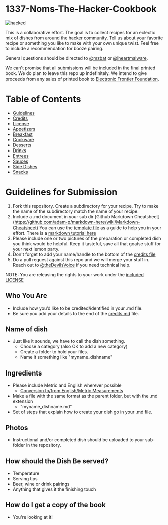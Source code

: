 # 1337-Noms-The-Hacker-Cookbook

![hacked](https://www.bitsmasher.net/tmp/hacked.jpeg)

This is a collaborative effort. The goal is to collect recipes for an eclectic mix of dishes from around the hacker community. Tell us about your favorite recipe or something you like to make with your own unique twist. Feel free to include a recommendation for booze pairing.

General questions should be directed to [@mzbat](https://twitter.com/mzbat) or [@iheartmalware](https://twitter.com/iheartmalware).

We can't promise that all submissions will be included in the final printed book. We do plan to leave this repo up indefinitely. We intend to give proceeds from any sales of printed book to [Electronic Frontier Foundation](https://supporters.eff.org/shop).

# Table of Contents

<div id="toc_container">
<ul class="toc">
<li><a href="#guide">Guidelines</a></li>
<li><a href="#crd">Credits</a></li>
<li><a href="#lic">License</a></li>
<li><a href="#app">Appetizers</a></li>
<li><a href="#brk">Breakfast</a></li>
<li><a href="#ckw">Cookware</a></li>
<li><a href="#des">Desserts</a></li>
<li><a href="#drk">Drinks</a></li>
<li><a href="#ent">Entrees</a></li>
<li><a href="#sau">Sauces</a></li>
<li><a href="#sid">Side Dishes</a></li>
<li><a href="#snk">Snacks</a></li>
</ul>
</div>

# <a name="guide">Guidelines for Submission</a>

1. Fork this repository. Create a subdirectory for your recipe. Try to make the name of the subdirectory match the name of your recipe.
2. Include a .md document in your sub dir [Github Markdown Cheatsheet] (https://github.com/adam-p/markdown-here/wiki/Markdown-Cheatsheet) You can use the [template file](https://github.com/theDevilsVoice/1337-Noms-The-Hacker-Cookbook/blob/master/template.md) as a guide to help you in your effort. There is a [markdown tutorial here](http://www.markdowntutorial.com/)
3. Please include one or two pictures of the preparation or completed dish you think would be helpful. Keep it tasteful, save all that goatse stuff for your next lemon party.
4. Don't forget to add your name/handle to the bottom of the [credits file](https://github.com/theDevilsVoice/1337-Noms-The-Hacker-Cookbook/blob/master/credits.md)
5. Do a pull request against this repo and we will merge your stuff in. Reach out to [@theDevilsVoice](https://twitter.com/thedevilsvoice) if you need technical help.

NOTE: You are releasing the rights to your work under the [included LICENSE](https://github.com/theDevilsVoice/1337-Noms-The-Hacker-Cookbook/blob/master/license.md)

## Who You Are

- Include how you’d like to be credited/identified in your .md file.
- Be sure you add your details to the end of the [credits.md](https://github.com/theDevilsVoice/1337-Noms-The-Hacker-Cookbook/blob/master/credits.md) file.

## Name of dish

- Just like it sounds, we have to call the dish something.
  - Choose a category (also OK to add a new category)
  - Create a folder to hold your files.
  - Name it something like "myname_dishname"

## Ingredients

- Please include Metric and English wherever possible
  - [Conversion to/from English/Metric Measurements](http://www.sciencemadesimple.com/volume_conversion.php)
- Make a file with the same format as the parent folder, but with the .md extension
  - "myname_dishname.md"
- Set of steps that explain how to create your dish go in your .md file.

## Photos

- Instructional and/or completed dish should be uploaded to your sub-folder in the repository.

## How should the Dish Be served?

- Temperature
- Serving tips
- Beer, wine or drink pairings
- Anything that gives it the finishing touch

## How do I get a copy of the book

- You're looking at it!
